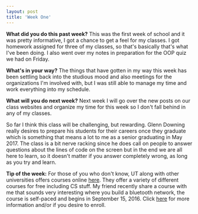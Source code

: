 ```yaml
---
layout: post
title: 'Week One'
---
```


**What did you do this past week?**
This was the first week of school and it was pretty informative, I got a chance to get a feel for my classes. I got homework assigned for three of my classes, so that's basically that's what I've been doing. I also went over my notes in preparation for the OOP quiz we had on Friday.

**What's in your way?**
The things that have gotten in my way this week has been settling back into the studious mood and also meetings for the organizations I'm involved with, but I was still able to manage my time and work everything into my schedule.

**What will you do next week?**
Next week I will go over the new posts on our class websites and organize my time for this week so I don't fall behind in any of my classes.

So far I think this class will be challenging, but rewarding. Glenn Downing really desires to prepare his students for their careers once they graduate which is something that means a lot to me as a senior graduating in May 2017. The class is a bit nerve racking since he does call on people to answer questions about the lines of code on the screen but in the end we are all here to learn, so it doesn't matter if you answer completely wrong, as long as you try and learn. 

**Tip of the week:**
For those of you who don't know, UT along with other universities offers courses online [here](https://www.edx.org/course/subject/computer-science). They offer a variety of different courses for free including CS stuff. My friend recently share a course with me that sounds very interesting where you build a bluetooth network, the course is self-paced and begins in September 15, 2016. Click [here](https://www.edx.org/course/real-time-bluetooth-networks-shape-world-utaustinx-ut-rtbn-12-01x) for more information and/or if you desire to enroll. 
